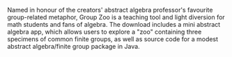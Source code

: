 Named in honour of the creators' abstract algebra professor's favourite group-related metaphor, Group Zoo is a teaching tool and light diversion for math students and fans of algebra.  The download includes a mini abstract algebra app, which allows users to explore a "zoo" containing three specimens of common finite groups, as well as source code for a modest abstract algebra/finite group package in Java.